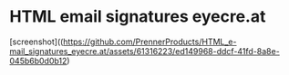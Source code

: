 # HTML email signatures eyecre.at

[screenshot]((https://github.com/PrennerProducts/HTML_e-mail_signatures_eyecre.at/assets/61316223/ed149968-ddcf-41fd-8a8e-045b6b0d0b12)




